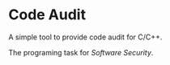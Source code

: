 # Code Audit

A simple tool to provide code audit for C/C++.

The programing task for *Software Security*.